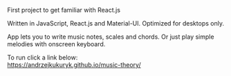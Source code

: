 First project to get familiar with React.js

Written in JavaScript, React.js and Material-UI.
Optimized for desktops only.

App lets you to write music notes, scales and chords. Or just play simple melodies with onscreen keyboard.

To run click a link below: <br>
https://andrzejkukuryk.github.io/music-theory/
